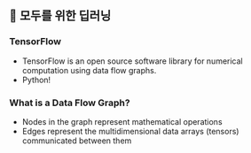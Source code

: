 ## :book: 모두를 위한 딥러닝 


### TensorFlow

- TensorFlow is an open source software library for numerical computation using data flow graphs.
- Python!


### What is a Data Flow Graph?

- Nodes in the graph represent mathematical operations
- Edges represent the multidimensional data arrays (tensors) communicated between them 